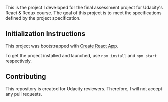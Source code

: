This is the project I developed for the final assessment project for
Udacity's React & Redux course. The goal of this project is
to meet the specifications defined by the project specification.

## Initialization Instructions

This project was bootstrapped with [Create React App](https://github.com/facebookincubator/create-react-app).

To get the project installed and launched, use `npm install` and `npm start` respectively.

## Contributing

This repository is created for Udacity reviewers. Therefore, I will not accept any pull requests.
